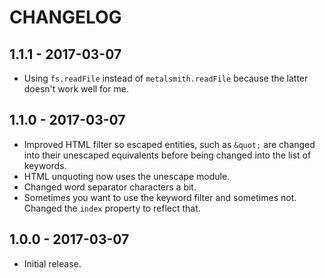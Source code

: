 CHANGELOG
=========


1.1.1 - 2017-03-07
------------------

* Using `fs.readFile` instead of `metalsmith.readFile` because the latter doesn't work well for me.


1.1.0 - 2017-03-07
------------------

* Improved HTML filter so escaped entities, such as `&quot;` are changed into their unescaped equivalents before being changed into the list of keywords.
* HTML unquoting now uses the unescape module.
* Changed word separator characters a bit.
* Sometimes you want to use the keyword filter and sometimes not. Changed the `index` property to reflect that.


1.0.0 - 2017-03-07
------------------

* Initial release.
